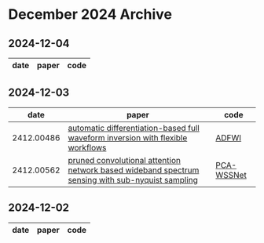 # December 2024 Archive

## 2024-12-04
|date|paper|code|
|---|---|---|

## 2024-12-03
|date|paper|code|
|---|---|---|
|2412.00486|[automatic differentiation-based full waveform inversion with flexible workflows](https://arxiv.org/abs/2412.00486)|[ADFWI](https://github.com/liufeng2317/ADFWI)|
|2412.00562|[pruned convolutional attention network based wideband spectrum sensing with sub-nyquist sampling](https://arxiv.org/abs/2412.00562)|[PCA-WSSNet](https://github.com/AI4CogComm/PCA-WSSNet)|

## 2024-12-02
|date|paper|code|
|---|---|---|

